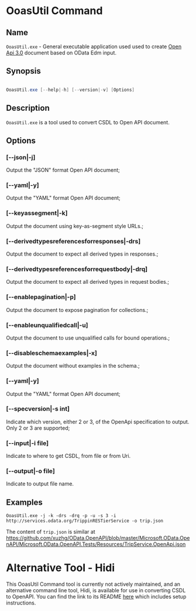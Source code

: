 # OoasUtil Command

## Name

`OoasUtil.exe` - General executable application used used to create [Open Api 3.0](https://swagger.io/specification/) document based on OData Edm input.

## Synopsis

```C#

OoasUtil.exe [--help|-h] [--version|-v] [Options]
```

## Description

`OoasUtil.exe` is a tool used to convert CSDL to Open API document.

## Options

### [--json|-j]

Output the "JSON" format Open API document;

### [--yaml|-y]

Output the "YAML" format Open API document;

### [--keyassegment|-k]

Output the document using key-as-segment style URLs.;

### [--derivedtypesreferencesforresponses|-drs]

Output the document to expect all derived types in responses.;

### [--derivedtypesreferencesforrequestbody|-drq]

Output the document to expect all derived types in request bodies.;

### [--enablepagination|-p]

Output the document to expose pagination for collections.;

### [--enableunqualifiedcall|-u]

Output the document to use unqualified calls for bound operations.;

### [--disableschemaexamples|-x]

Output the document without examples in the schema.;

### [--yaml|-y]

Output the "YAML" format Open API document;

### [--specversion|-s int]

Indicate which version, either 2 or 3, of the OpenApi specification to output. Only 2 or 3 are supported;

### [--input|-i file]

Indicate to where to get CSDL, from file or from Uri.

### [--output|-o file]

Indicate to output file name.


## Examples

`OoasUtil.exe -j -k -drs -drq -p -u -s 3 -i http://services.odata.org/TrippinRESTierService -o trip.json`

The content of `trip.json` is similar at https://github.com/xuzhg/OData.OpenAPI/blob/master/Microsoft.OData.OpenAPI/Microsoft.OData.OpenAPI.Tests/Resources/TripService.OpenApi.json

# Alternative Tool - Hidi

This OoasUtil Command tool is currently not actively maintained, and an alternative command line tool, Hidi, is available for use in converting CSDL to OpenAPI. You can find the link to its README [here](https://github.com/microsoft/OpenAPI.NET/blob/vnext/src/Microsoft.OpenApi.Hidi/readme.md) which includes setup instructions.

